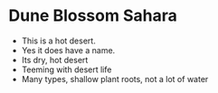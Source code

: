 # Dune Blossom Sahara
- This is a hot desert.
- Yes it does have a name.
- Its dry, hot desert
- Teeming with desert life
- Many types, shallow plant roots, not a lot of water
